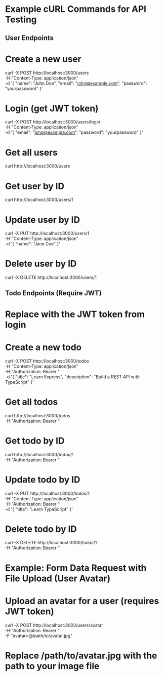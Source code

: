 # Example cURL Commands for API Testing

## User Endpoints

# Create a new user

curl -X POST http://localhost:3000/users \
 -H "Content-Type: application/json" \
 -d '{
"name": "John Doe",
"email": "john@example.com",
"password": "yourpassword"
}'

# Login (get JWT token)

curl -X POST http://localhost:3000/users/login \
 -H "Content-Type: application/json" \
 -d '{
"email": "john@example.com",
"password": "yourpassword"
}'

# Get all users

curl http://localhost:3000/users

# Get user by ID

curl http://localhost:3000/users/1

# Update user by ID

curl -X PUT http://localhost:3000/users/1 \
 -H "Content-Type: application/json" \
 -d '{
"name": "Jane Doe"
}'

# Delete user by ID

curl -X DELETE http://localhost:3000/users/1

## Todo Endpoints (Require JWT)

# Replace <TOKEN> with the JWT token from login

# Create a new todo

curl -X POST http://localhost:3000/todos \
 -H "Content-Type: application/json" \
 -H "Authorization: Bearer <TOKEN>" \
 -d '{
"title": "Learn Express",
"description": "Build a REST API with TypeScript"
}'

# Get all todos

curl http://localhost:3000/todos \
 -H "Authorization: Bearer <TOKEN>"

# Get todo by ID

curl http://localhost:3000/todos/1 \
 -H "Authorization: Bearer <TOKEN>"

# Update todo by ID

curl -X PUT http://localhost:3000/todos/1 \
 -H "Content-Type: application/json" \
 -H "Authorization: Bearer <TOKEN>" \
 -d '{
"title": "Learn TypeScript"
}'

# Delete todo by ID

curl -X DELETE http://localhost:3000/todos/1 \
 -H "Authorization: Bearer <TOKEN>"

# Example: Form Data Request with File Upload (User Avatar)

# Upload an avatar for a user (requires JWT token)

curl -X POST http://localhost:3000/users/avatar \
 -H "Authorization: Bearer <TOKEN>" \
 -F "avatar=@/path/to/avatar.jpg"

# Replace /path/to/avatar.jpg with the path to your image file
